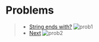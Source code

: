 # Problems
> - [String ends with?](8kyu/Solution/string_ends_with?.md)
> ![prob1](https://user-images.githubusercontent.com/80976609/159496344-10b934dd-7611-49dd-a7d4-7ba6e53b7b5f.png)
> - [Next]()
> ![prob2]()
